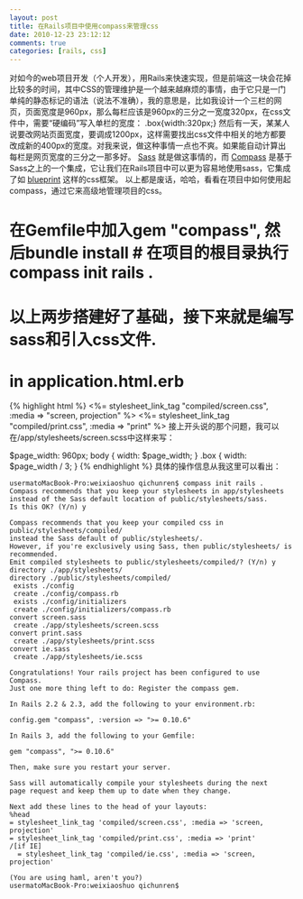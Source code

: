 ```yaml
---
layout: post
title: 在Rails项目中使用compass来管理css 
date: 2010-12-23 23:12:12
comments: true
categories: [rails, css]
---                            
```


对如今的web项目开发（个人开发），用Rails来快速实现，但是前端这一块会花掉比较多的时间，其中CSS的管理维护是一个越来越麻烦的事情，由于它只是一门单纯的静态标记的语法（说法不准确），我的意思是，比如我设计一个三栏的网页，页面宽度是960px，那么每栏应该是960px的三分之一宽度320px，在css文件中，需要“硬编码”写入单栏的宽度： .box{width:320px;} 
   然后有一天，某某人说要改网站页面宽度，要调成1200px，这样需要找出css文件中相关的地方都要改成新的400px的宽度。对我来说，做这种事情一点也不爽。如果能自动计算出每栏是网页宽度的三分之一那多好。 [Sass](http://sass-lang.com/) 就是做这事情的，而 [Compass](https://github.com/chriseppstein/compass) 是基于Sass之上的一个集成，它让我们在Rails项目中可以更为容易地使用sass，它集成了如 [blueprint](http://www.blueprintcss.org/) 这样的css框架。 
   以上都是废话，哈哈，看看在项目中如何使用起compass，通过它来高级地管理项目的css。 
   # 在Gemfile中加入gem "compass", 然后bundle install # 在项目的根目录执行compass init rails . 
   # 以上两步搭建好了基础，接下来就是编写sass和引入css文件. 
   # in application.html.erb 
{% highlight html %}
   <%= stylesheet_link_tag "compiled/screen.css", :media => "screen, projection" %> <%= stylesheet_link_tag "compiled/print.css", :media => "print" %> 
   接上开头说的那个问题，我可以在/app/stylesheets/screen.scss中这样来写：
    
   $page_width: 960px; body { width: $page_width; } .box { width: $page_width / 3; } 
{% endhighlight %}
   具体的操作信息从我这里可以看出：    
   
```
usermatoMacBook-Pro:weixiaoshuo qichunren$ compass init rails .
Compass recommends that you keep your stylesheets in app/stylesheets
instead of the Sass default location of public/stylesheets/sass.
Is this OK? (Y/n) y

Compass recommends that you keep your compiled css in public/stylesheets/compiled/
instead the Sass default of public/stylesheets/.
However, if you're exclusively using Sass, then public/stylesheets/ is recommended.
Emit compiled stylesheets to public/stylesheets/compiled/? (Y/n) y
directory ./app/stylesheets/
directory ./public/stylesheets/compiled/
 exists ./config
 create ./config/compass.rb
 exists ./config/initializers
 create ./config/initializers/compass.rb
convert screen.sass
 create ./app/stylesheets/screen.scss
convert print.sass
 create ./app/stylesheets/print.scss
convert ie.sass
 create ./app/stylesheets/ie.scss

Congratulations! Your rails project has been configured to use Compass.
Just one more thing left to do: Register the compass gem.

In Rails 2.2 & 2.3, add the following to your environment.rb:

config.gem "compass", :version => ">= 0.10.6"

In Rails 3, add the following to your Gemfile:

gem "compass", ">= 0.10.6"

Then, make sure you restart your server.

Sass will automatically compile your stylesheets during the next
page request and keep them up to date when they change.

Next add these lines to the head of your layouts:
%head
= stylesheet_link_tag 'compiled/screen.css', :media => 'screen, projection'
= stylesheet_link_tag 'compiled/print.css', :media => 'print'
/[if IE]
  = stylesheet_link_tag 'compiled/ie.css', :media => 'screen, projection'

(You are using haml, aren't you?)
usermatoMacBook-Pro:weixiaoshuo qichunren$  
```